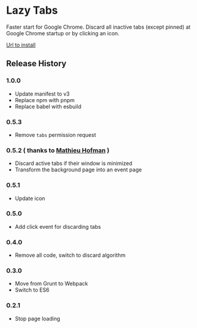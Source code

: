 # Lazy Tabs

Faster start for Google Chrome.
Discard all inactive tabs (except pinned) at Google Chrome startup or by clicking an icon.

[Url to install](https://chrome.google.com/webstore/detail/lazy-tabs/aabgbgciohhaogajcnacpgilhmacdahc "lazy-tabs")

## Release History

### 1.0.0

* Update manifest to v3
* Replace npm with pnpm
* Replace babel with esbuild

### 0.5.3

* Remove `tabs` permission request

### 0.5.2 ( thanks to [Mathieu Hofman](https://github.com/mhofman) )

* Discard active tabs if their window is minimized
* Transform the background page into an event page

### 0.5.1

* Update icon

### 0.5.0

* Add click event for discarding tabs

### 0.4.0

* Remove all code, switch to discard algorithm

### 0.3.0

* Move from Grunt to Webpack
* Switch to ES6

### 0.2.1

* Stop page loading
